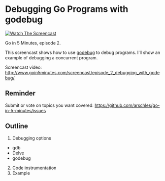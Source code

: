 # Debugging Go Programs with godebug

[![Watch The Screencast](https://storage.googleapis.com/github-readme-assets/watch-screencast.svg)](http://www.goin5minutes.com/screencast/episode_2_debugging_with_godebug/)

Go in 5 Minutes, episode 2.

This screencast shows how to use [godebug](https://github.com/mailgun/godebug) to debug
programs. I'll show an example of debugging a concurrent program.

Screencast video:
http://www.goin5minutes.com/screencast/episode_2_debugging_with_godebug/

## Reminder

Submit or vote on topics you want covered: https://github.com/arschles/go-in-5-minutes/issues

## Outline

1. Debugging options
  - gdb
  - Delve
  - godebug
2. Code instrumentation
3. Example
